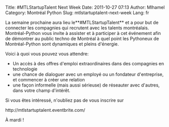 Title: #MTLStartupTalent Next Week
Date: 2011-10-27 07:13
Author: Mlhamel
Category: Montréal Python
Slug: mtlstartuptalent-next-week
Lang: fr

La semaine prochaine aura lieu le**\#MTLStartupTalent** et a pour but de
connecter les compagnies qui recrutent avec les talents montréalais.
Montréal-Python vous invite à assister et à participer à cet événement
afin de démontrer au public techno de Montréal à quel point les
Pythoneux de Montréal-Python sont dynamiques et pleins d'énergie.

Voici à quoi vous pouvez vous attendre:

-   Un accès à des offres d'emploi extraordinaires dans des compagnies
    en technologie
-   une chance de dialoguer avec un employé ou un fondateur
    d'entreprise, et commencer à créer une relation
-   une façon informelle (mais aussi sérieuse) de réseauter avec
    d'autres, dans votre champ d'intérêt.

Si vous êtes intéressé, n'oubliez pas de vous inscrire sur

</p>
http://mtlstartuptalent.eventbrite.com/

À mardi !<!--:-->
